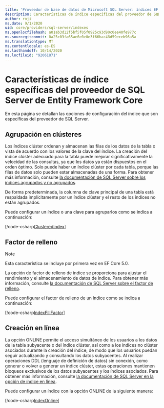 ```yaml
---
title: 'Proveedor de base de datos de Microsoft SQL Server: índices EF Core'
description: Características de índice específicas del proveedor de SQL Server de Entity Framework Core
author: roji
ms.date: 9/1/2020
uid: core/providers/sql-server/indexes
ms.openlocfilehash: a01ab3d12f5bf5f05f0925c93d90c0ee40fe977c
ms.sourcegitcommit: 0a25c03fa65ae6e0e0e3f66bac48d59eceb96a5a
ms.translationtype: MT
ms.contentlocale: es-ES
ms.lasthandoff: 10/14/2020
ms.locfileid: "92061871"
---
```

# <a name="index-features-specific-to-the-entity-framework-core-sql-server-provider"></a>Características de índice específicas del proveedor de SQL Server de Entity Framework Core

En esta página se detallan las opciones de configuración del índice que son específicas del proveedor de SQL Server.

## <a name="clustering"></a>Agrupación en clústeres

Los índices clúster ordenan y almacenan las filas de los datos de la tabla o vista de acuerdo con los valores de la clave del índice. La creación del índice clúster adecuado para la tabla puede mejorar significativamente la velocidad de las consultas, ya que los datos ya están dispuestos en el orden óptimo. Solo puede haber un índice clúster por cada tabla, porque las filas de datos solo pueden estar almacenadas de una forma. Para obtener más información, consulte [la documentación de SQL Server sobre los índices agrupados y no agrupados](/sql/relational-databases/indexes/clustered-and-nonclustered-indexes-described).

De forma predeterminada, la columna de clave principal de una tabla está respaldada implícitamente por un índice clúster y el resto de los índices no están agrupados.

Puede configurar un índice o una clave para agruparlos como se indica a continuación:

[!code-csharp[ClusteredIndex](../../../../samples/core/SqlServer/Indexes/ClusteredIndexContext.cs?name=ClusteredIndex)]

## <a name="fill-factor"></a>Factor de relleno

> [!NOTE]
> Esta característica se incluye por primera vez en EF Core 5.0.

La opción de factor de relleno de índice se proporciona para ajustar el rendimiento y el almacenamiento de datos de índice. Para obtener más información, consulte [la documentación de SQL Server sobre el factor de relleno](/sql/relational-databases/indexes/specify-fill-factor-for-an-index).

Puede configurar el factor de relleno de un índice como se indica a continuación:

[!code-csharp[IndexFillFactor](../../../../samples/core/SqlServer/Indexes/IndexFillFactorContext.cs?name=IndexFillFactor)]

## <a name="online-creation"></a>Creación en línea

La opción ONLINE permite el acceso simultáneo de los usuarios a los datos de la tabla subyacente o del índice clúster, así como a los índices no clúster asociados durante la creación del índice, de modo que los usuarios puedan seguir actualizando y consultando los datos subyacentes. Al realizar operaciones DDL (lenguaje de definición de datos) sin conexión, como generar o volver a generar un índice clúster, estas operaciones mantienen bloqueos exclusivos de los datos subyacentes y los índices asociados. Para obtener más información, consulte [la documentación de SQL Server en la opción de índice en línea](/sql/relational-databases/indexes/perform-index-operations-online).

Puede configurar un índice con la opción ONLINE de la siguiente manera:

[!code-csharp[IndexOnline](../../../../samples/core/SqlServer/Indexes/IndexOnlineContext.cs?name=IndexOnline)]
